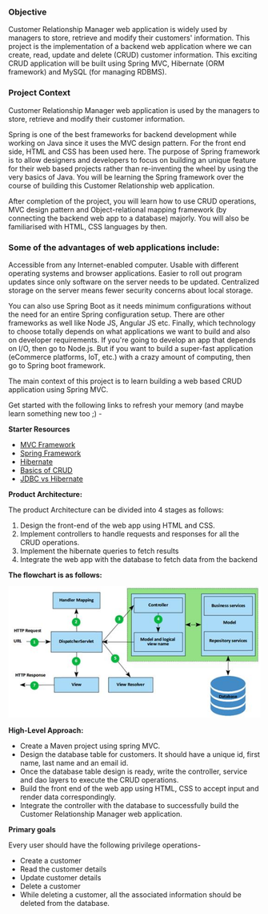 ### **Objective**
Customer Relationship Manager web application is widely used by managers to store, retrieve and modify their customers' information. This project is the implementation of a backend web application where we can create, read, update and delete (CRUD) customer information. This exciting CRUD application will be built using Spring MVC, Hibernate (ORM framework) and MySQL (for managing RDBMS).

### **Project Context**
Customer Relationship Manager web application is used by the managers to store, retrieve and modify their customer information.

Spring is one of the best frameworks for backend development while working on Java since it uses the MVC design pattern. For the front end side, HTML and CSS has been used here. The purpose of Spring framework is to allow designers and developers to focus on building an unique feature for their web based projects rather than re-inventing the wheel by using the very basics of Java. You will be learning the Spring framework over the course of building this Customer Relationship web application.


After completion of the project, you will learn how to use CRUD operations, MVC design pattern and Object-relational mapping framework (by connecting the backend web app to a database) majorly. You will also be familiarised with HTML, CSS languages by then.


### **Some of the advantages of web applications include**:

Accessible from any Internet-enabled computer.
Usable with different operating systems and browser applications.
Easier to roll out program updates since only software on the server needs to be updated.
Centralized storage on the server means fewer security concerns about local storage.

You can also use Spring Boot as it needs minimum configurations without the need for an entire Spring configuration setup. There are other frameworks as well like Node JS, Angular JS etc. Finally, which technology to choose totally depends on what applications we want to build and also on developer requirements. If you're going to develop an app that depends on I/O, then go to Node.js. But if you want to build a super-fast application (eCommerce platforms, IoT, etc.) with a crazy amount of computing, then go to Spring boot framework.


The main context of this project is to learn building a web based CRUD application using Spring MVC.

Get started with the following links to refresh your memory (and maybe learn something new too ;) -

**Starter Resources**

- [MVC Framework](https://www.tutorialspoint.com/mvc_framework/mvc_framework_introduction.htm)
- [Spring Framework](https://www.tutorialspoint.com/spring/spring_overview.htm)
- [Hibernate](https://www.journaldev.com/2882/hibernate-tutorial-for-beginners)
- [Basics of CRUD](https://www.codecademy.com/articles/what-is-crud)
- [JDBC vs Hibernate](https://www.geeksforgeeks.org/difference-between-jdbc-and-hibernate-in-java/)


**Product Architecture:**

The product Architecture can be divided into 4 stages as follows:
1. Design the front-end of the web app using HTML and CSS.
2. Implement controllers to handle requests and responses for all the CRUD operations.
3. Implement the hibernate queries to fetch results
4. Integrate the web app with the database to fetch data from the backend

**The flowchart is as follows:**

![flowchart](/src/main/resources/static/images/flowchart.jpg)

**High-Level Approach:**

- Create a Maven project using spring MVC.
- Design the database table for customers. It should have a unique id, first name, last name and an email id.
- Once the database table design is ready, write the controller, service and dao layers to execute the CRUD operations.
- Build the front end of the web app using HTML, CSS to accept input and render data correspondingly.
- Integrate the controller with the database to successfully build the Customer Relationship Manager web application.

**Primary goals**

Every user should have the following privilege operations-

- Create a customer
- Read the customer details
- Update customer details
- Delete a customer
- While deleting a customer, all the associated information should be deleted from the database.